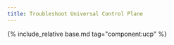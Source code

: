 ```yaml
---
title: Troubleshoot Universal Control Plane
---
```

{% include_relative base.md tag="component:ucp" %}
